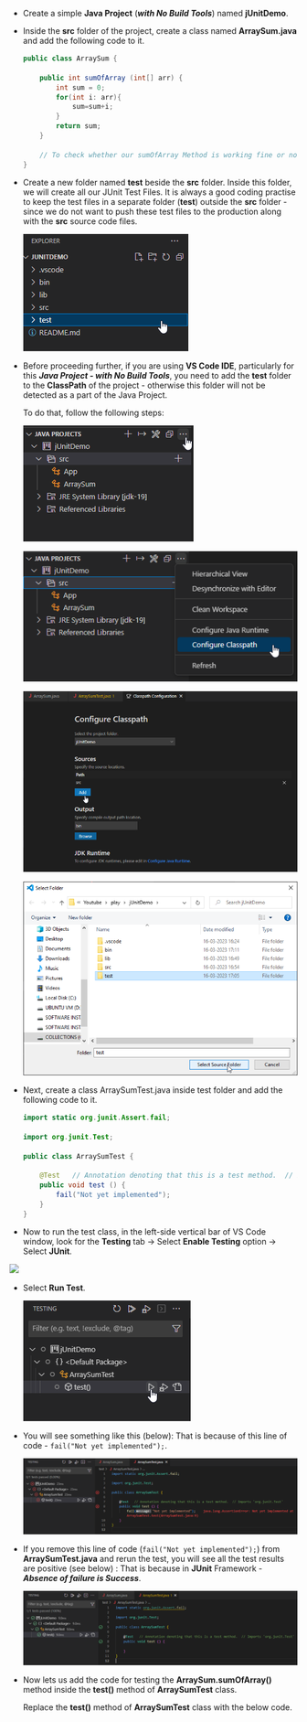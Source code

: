 - Create a simple **Java Project** (***with No Build Tools***) named **jUnitDemo**.

- Inside the **src** folder of the project, create a class named **ArraySum.java** and add the following code to it.

    ```java
    public class ArraySum {

        public int sumOfArray (int[] arr) {
            int sum = 0;
            for(int i: arr){
                sum=sum+i;
            }
            return sum;
        }

        // To check whether our sumOfArray Method is working fine or not, we will use the JUnit Framework.
    }
    ```
- Create a new folder named **test** beside the **src** folder. Inside this folder, we will create all our JUnit Test Files. It is always a good coding practise to keep the test files in a separate folder (**test**) outside the **src** folder - since we do not want to push these test files to the production along with the **src** source code files.

    ![](imgfiles\chap27\2023-03-16-16-42-14.png)

- Before proceeding further, if you are using **VS Code IDE**, particularly for this ***Java Project - with No Build Tools***, you need to add the **test** folder to the **ClassPath** of the project - otherwise this folder will not be detected as a part of the Java Project.

    To do that, follow the following steps:

    ![](imgfiles\chap27\2023-03-16-17-14-00.png) <br>

    ![](imgfiles\chap27\2023-03-16-17-15-29.png)

    ![](imgfiles\chap27\2023-03-16-17-17-28.png)

    ![](imgfiles\chap27\2023-03-16-17-18-32.png)

- Next, create a class ArraySumTest.java inside test folder and add the following code to it.

    ```java
    import static org.junit.Assert.fail;

    import org.junit.Test;

    public class ArraySumTest {
        
        @Test   // Annotation denoting that this is a test method.  // Imports 'org.junit.Test'
        public void test () {
            fail("Not yet implemented");
        }
    }
    ```

- Now to run the test class, in the left-side vertical bar of VS Code window, look for the **Testing** tab -> Select **Enable Testing** option -> Select **JUnit**.

![](2023-03-16-17-30-44.png)

- Select **Run Test**.

    ![](imgfiles\chap27\2023-03-16-17-33-51.png)

- You will see something like this (below): That is because of this line of code - `fail("Not yet implemented");`.

    ![](imgfiles\chap27\2023-03-16-17-37-16.png)

- If you remove this line of code (`fail("Not yet implemented");`) from **ArraySumTest.java** and rerun the test, you will see all the test results are positive (see below) : That is because in **JUnit** Framework - ***Absence of failure is Success***.

    ![](imgfiles\chap27\2023-03-16-17-40-35.png)

- Now lets us add the code for testing the **ArraySum.sumOfArray()** method inside the **test()** method of **ArraySumTest** class.

    Replace the **test()** method of **ArraySumTest** class with the below code.

    ```java

    ```